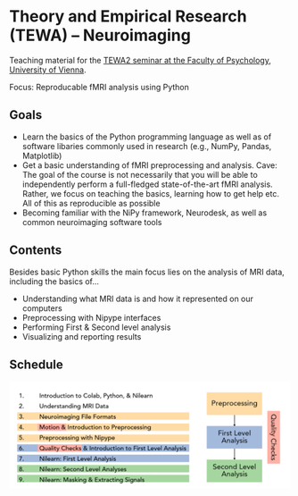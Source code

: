 # Theory and Empirical Research (TEWA) – Neuroimaging
Teaching material for the [TEWA2 seminar at the Faculty of Psychology, University of Vienna](https://ufind.univie.ac.at/en/course.html?lv=200150&semester=2024W).

Focus: Reproducable fMRI analysis using Python

## Goals
<ul>
  <li>Learn the basics of the Python programming language as well as of software libaries commonly used in research (e.g., NumPy, Pandas, Matplotlib)
  <li>Get a basic understanding of fMRI preprocessing and analysis. Cave: The goal of the course is not necessarily that you will be able to independently perform a full-fledged state-of-the-art fMRI analysis. Rather, we focus on teaching the basics, learning how to get help etc. All of this as reproducible as possible
  <li>Becoming familiar with the NiPy framework, Neurodesk, as well as common neuroimaging software tools
</ul>


## Contents
Besides basic Python skills the main focus lies on the analysis of MRI data, including the basics of...
<ul>
  <li>Understanding what MRI data is and how it represented on our computers
  <li>Preprocessing with Nipype interfaces
  <li>Performing First & Second level analysis
  <li>Visualizing and reporting results
</ul>

## Schedule
<img src="https://github.com/marlapinkert/TEWA2/blob/main/resources/image.png">

